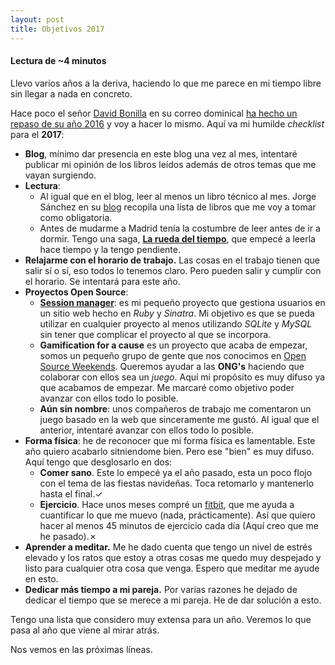 ```yaml
---
layout: post
title: Objetivos 2017
---
```


#### Lectura de ~4 minutos

Llevo varios años a la deriva, haciendo lo que me parece en mi tiempo libre sin llegar a nada en concreto.

Hace poco el señor [David Bonilla](http://bonillaware.com) en su correo dominical [ha hecho un repaso de su año 2016](http://www.bonillaware.com/objetivos-para-2017) y voy a hacer lo mismo. Aquí va mi humilde *checklist* para el **2017**:
-   **Blog**, mínimo dar presencia en este blog una vez al mes, intentaré publicar mi opinión de los libros leídos además de otros temas que me vayan surgiendo.
-   **Lectura**:
    -   Al igual que en el blog, leer al menos un libro técnico al mes. Jorge Sánchez en su [blog](http://xurxodev.com/libros/) recopila una lista de libros que me voy a tomar como obligatoria.
    -   Antes de mudarme a Madrid tenía la costumbre de leer antes de ir a dormir. Tengo una saga, **[La rueda del tiempo](https://www.amazon.es/Desde-R%C3%ADos-Edici%C3%B3n-especial-Tiempo/dp/8448034767/ref=sr_1_1?ie=UTF8&qid=1483612019&sr=8-1&keywords=la+rueda+del+tiempo)**, que empecé a leerla hace tiempo y la tengo pendiente.
-   **Relajarme con el horario de trabajo.** Las cosas en el trabajo tienen que salir sí o sí, eso todos lo tenemos claro. Pero pueden salir y cumplir con el horario. Se intentará para este año.
-   **Proyectos Open Source**:
    -   **[Session manager](https://github.com/44r0n/sessionmanager)**: es mi pequeño proyecto que gestiona usuarios en un sitio web hecho en *Ruby* y *Sinatra*. Mi objetivo es que se pueda utilizar en cualquier proyecto al menos utilizando *SQLite* y *MySQL* sin tener que complicar el proyecto al que se incorpora.
    -   **Gamification for a cause** es un proyecto que acaba de empezar, somos un pequeño grupo de gente que nos conocimos en [Open Source Weekends](http://osweekends.com/). Queremos ayudar a las **ONG's** haciendo que colaborar con ellos sea un *juego*. Aquí mi propósito es muy difuso ya que acabamos de empezar. Me marcaré como objetivo poder avanzar con ellos todo lo posible.
    -   **Aún sin nombre**: unos compañeros de trabajo me comentaron un juego basado en la web que sinceramente me gustó. Al igual que el anterior, intentaré avanzar con ellos todo lo posible.
-   **Forma física**: he de reconocer que mi forma física es lamentable. Este año quiero acabarlo sitniendome bien. Pero ese "bien" es muy difuso. Aquí tengo que desglosarlo en dos:
    -   **Comer sano**. Este lo empecé ya el año pasado, esta un poco flojo con el tema de las fiestas navideñas. Toca retomarlo y mantenerlo hasta el final.&#x2713;
    -   **Ejercicio**. Hace unos meses compré un [fitbit](https://www.fitbit.com/es), que me ayuda a cuantificar lo que me muevo (nada, prácticamente). Así que quiero hacer al menos 45 minutos de ejercicio cada día (Aquí creo que me he pasado).&#x2717;
-   **Aprender a meditar.** Me he dado cuenta que tengo un nivel de estrés elevado y los ratos que estoy a otras cosas me quedo muy despejado y listo para cualquier otra cosa que venga. Espero que meditar me ayude en esto.
-   **Dedicar más tiempo a mi pareja.** Por varias razones he dejado de dedicar el tiempo que se merece a mi pareja. He de dar solución a esto.

Tengo una lista que considero muy extensa para un año. Veremos lo que pasa al año que viene al mirar atrás.

Nos vemos en las próximas líneas.
